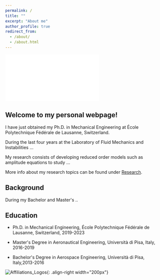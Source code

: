 ```yaml
---
permalink: /
title: ""
excerpt: "About me"
author_profile: true
redirect_from: 
  - /about/
  - /about.html
---
```


![Editing a markdown file for a talk](/images/Fluid_Oscillations_bis.pdf)


Welcome to my personal webpage!
------

I have just obtained my Ph.D. in Mechanical Engineering at École Polytechnique Fédérale de Lausanne, Switzerland. 

During the last four years at the Laboratory of Fluid Mechanics and Instabilities ...

My research consists of developing reduced order models such as amplitude equations to study ... 

More info about my research topics can be found under [Research](https://alessandro-bongarzone.github.io/research/). 


Background
------

During my Bachelor and Master's ..

Education
------
- Ph.D. in Mechanical Engineering, École Polytechnique Fédérale de Lausanne, Switzerland, 2019-2023
* Master's Degree in Aeronautical Engineering, Università di Pisa, Italy, 2016-2019
+ Bachelor's Degree in Aerospace Engineering, Università di Pisa, Italy,2013-2016



![Affiliations_Logos](/images/affiliations_logos.jpg){: .align-right width="200px"}

